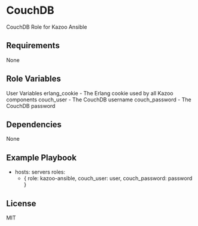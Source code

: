CouchDB
=======

CouchDB Role for Kazoo Ansible

Requirements
------------

None

Role Variables
--------------

User Variables
erlang_cookie - The Erlang cookie used by all Kazoo components
couch_user - The CouchDB username
couch_password - The CouchDB password

Dependencies
------------

None

Example Playbook
----------------

- hosts: servers
  roles:
     - { role: kazoo-ansible, couch_user: user, couch_password: password }

License
-------

MIT

